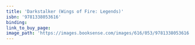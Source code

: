 ```yaml
---
title: 'Darkstalker (Wings of Fire: Legends)'
isbn: '9781338053616'
binding:
link_to_buy_page:
image_path: 'https://images.booksense.com/images/616/053/9781338053616.jpg'
---
```



